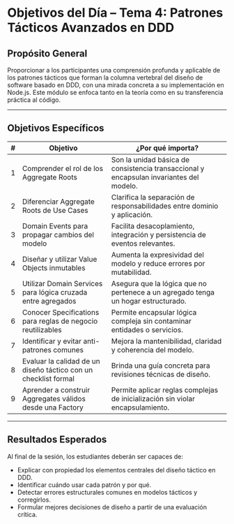 # Objetivos del Día – Tema 4: Patrones Tácticos Avanzados en DDD

## Propósito General

Proporcionar a los participantes una comprensión profunda y aplicable de los patrones tácticos que forman la columna vertebral del diseño de software basado en DDD, con una mirada concreta a su implementación en Node.js. Este módulo se enfoca tanto en la teoría como en su transferencia práctica al código.

---

## Objetivos Específicos

| # | Objetivo                                                        | ¿Por qué importa?                                                                       |
| - | --------------------------------------------------------------- | --------------------------------------------------------------------------------------- |
| 1 | Comprender el rol de los Aggregate Roots                        | Son la unidad básica de consistencia transaccional y encapsulan invariantes del modelo. |
| 2 | Diferenciar Aggregate Roots de Use Cases                        | Clarifica la separación de responsabilidades entre dominio y aplicación.                |
| 3 | Domain Events para propagar cambios del modelo          | Facilita desacoplamiento, integración y persistencia de eventos relevantes.             |
| 4 | Diseñar y utilizar Value Objects inmutables                     | Aumenta la expresividad del modelo y reduce errores por mutabilidad.                    |
| 5 | Utilizar Domain Services para lógica cruzada entre agregados    | Asegura que la lógica que no pertenece a un agregado tenga un hogar estructurado.       |
| 6 | Conocer Specifications para reglas de negocio reutilizables | Permite encapsular lógica compleja sin contaminar entidades o servicios.                |
| 7 | Identificar y evitar anti-patrones comunes                      | Mejora la mantenibilidad, claridad y coherencia del modelo.                             |
| 8 | Evaluar la calidad de un diseño táctico con un checklist formal | Brinda una guía concreta para revisiones técnicas de diseño.                            |
| 9 | Aprender a construir Aggregates válidos desde una Factory       | Permite aplicar reglas complejas de inicialización sin violar encapsulamiento.          |

---

## Resultados Esperados

Al final de la sesión, los estudiantes deberán ser capaces de:

* Explicar con propiedad los elementos centrales del diseño táctico en DDD.
* Identificar cuándo usar cada patrón y por qué.
* Detectar errores estructurales comunes en modelos tácticos y corregirlos.
* Formular mejores decisiones de diseño a partir de una evaluación crítica.

